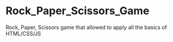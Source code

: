 # Rock_Paper_Scissors_Game
Rock, Paper, Scissors game that allowed to apply all the basics of HTML/CSS/JS
